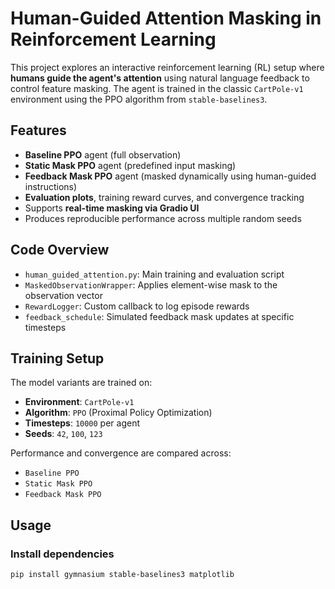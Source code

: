 # Human-Guided Attention Masking in Reinforcement Learning

This project explores an interactive reinforcement learning (RL) setup where **humans guide the agent's attention** using natural language feedback to control feature masking. The agent is trained in the classic `CartPole-v1` environment using the PPO algorithm from `stable-baselines3`.

## Features

- **Baseline PPO** agent (full observation)
- **Static Mask PPO** agent (predefined input masking)
- **Feedback Mask PPO** agent (masked dynamically using human-guided instructions)
- **Evaluation plots**, training reward curves, and convergence tracking
- Supports **real-time masking via Gradio UI**
- Produces reproducible performance across multiple random seeds

## Code Overview

- `human_guided_attention.py`: Main training and evaluation script
- `MaskedObservationWrapper`: Applies element-wise mask to the observation vector
- `RewardLogger`: Custom callback to log episode rewards
- `feedback_schedule`: Simulated feedback mask updates at specific timesteps

## Training Setup

The model variants are trained on:

- **Environment**: `CartPole-v1`
- **Algorithm**: `PPO` (Proximal Policy Optimization)
- **Timesteps**: `10000` per agent
- **Seeds**: `42`, `100`, `123`

Performance and convergence are compared across:

- `Baseline PPO`
- `Static Mask PPO`
- `Feedback Mask PPO`

## Usage

### Install dependencies

```bash
pip install gymnasium stable-baselines3 matplotlib

